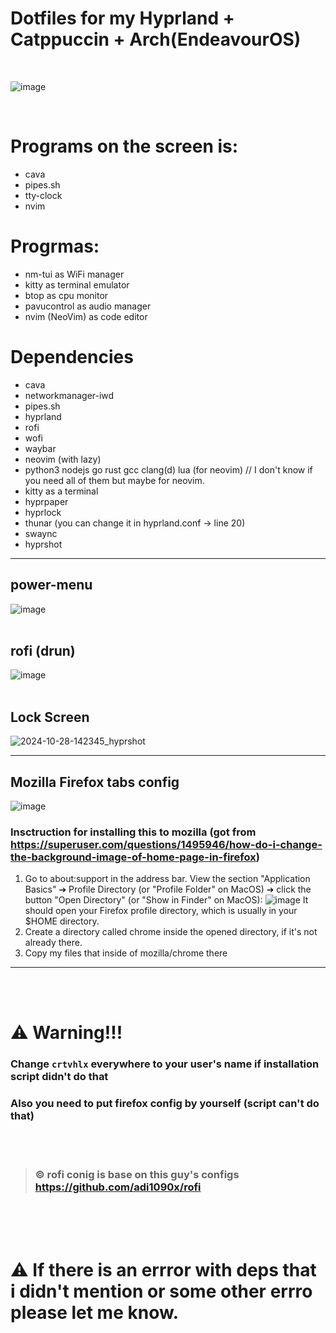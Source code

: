 # Dotfiles for my Hyprland + Catppuccin + Arch(EndeavourOS)
<br/>

![image](https://github.com/user-attachments/assets/fbdb685e-01b3-4a53-a8fc-e69e2af5f135)


<br/>

# Programs on the screen is:
- cava
- pipes.sh
- tty-clock
- nvim

# Progrmas:
- nm-tui       as WiFi manager
- kitty        as terminal emulator
- btop         as cpu monitor
- pavucontrol  as audio manager
- nvim (NeoVim)         as code editor

# Dependencies
- cava
- networkmanager-iwd
- pipes.sh
- hyprland
- rofi
- wofi
- waybar
- neovim (with lazy)
- python3 nodejs go rust gcc clang(d) lua (for neovim) // I don't know if you need all of them but maybe for neovim.
- kitty as a terminal
- hyprpaper
- hyprlock
- thunar (you can change it in hyprland.conf -> line 20)
- swaync
- hyprshot
---- 

## power-menu
![image](https://github.com/user-attachments/assets/17bb78e2-f6ab-4668-a654-dbf0c3424422)
<br/>
<br/>
## rofi (drun)
![image](https://github.com/user-attachments/assets/b91cc507-25b6-4a80-b7dc-d26b874c051a)
<br/>
<br/>
## Lock Screen
![2024-10-28-142345_hyprshot](https://github.com/user-attachments/assets/dd7b3d0d-4608-428b-8fd0-372e1f7bdbc9) 

----

## Mozilla Firefox tabs config
![image](https://github.com/user-attachments/assets/a8931aa3-7451-448b-9ae8-e02fd5de9166)

###  Insctruction for installing this to mozilla (got from https://superuser.com/questions/1495946/how-do-i-change-the-background-image-of-home-page-in-firefox)

1. Go to about:support in the address bar. View the section "Application Basics" ➔ Profile Directory (or "Profile Folder" on MacOS) ➔ click the button "Open Directory" (or "Show in Finder" on MacOS): 
 ![image](https://github.com/user-attachments/assets/6534c220-f10b-4b63-9799-bf536b3d0dfb)
 It should open your Firefox profile directory, which is usually in your $HOME directory.
2. Create a directory called chrome inside the opened directory, if it's not already there.
3. Copy my files that inside of mozilla/chrome there
----

<br/>
<br/>

# ⚠️ Warning!!!
### Change `crtvhlx` everywhere to your user's name if installation script didn't do that
### Also you need to put firefox config by yourself (script can't do that)

<br/>
<br/>

> ### © rofi conig is base on this guy's configs https://github.com/adi1090x/rofi

<br/>
<br/>
<br/>

# ⚠️ If there is an errror with deps that i didn't mention or some other errro please let me know.

